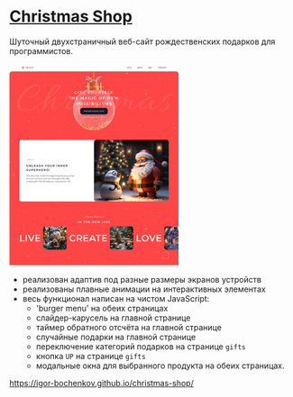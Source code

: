 # [Christmas Shop](https://igor-bochenkov.github.io/christmas-shop/)

Шуточный двухстраничный веб-сайт рождественских подарков для программистов.

![christmas-shop preview](./img/christmas-shop_preview.png)

- реализован адаптив под разные размеры экранов устройств
- реализованы плавные анимации на интерактивных элементах
- весь функционал написан на чистом JavaScript:
  - 'burger menu' на обеих страницах
  - слайдер-карусель на главной странице
  - таймер обратного отсчёта на главной странице
  - случайные подарки на главной странице
  - переключение категорий подарков на странице `gifts`
  - кнопка `UP` на странице `gifts`
  - модальные окна для выбранного продукта на обеих страницах.

https://igor-bochenkov.github.io/christmas-shop/
